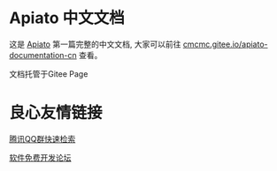 # Apiato 中文文档

这是 [Apiato](https://github.com/apiato/apiato) 第一篇完整的中文文档, 大家可以前往 [cmcmc.gitee.io/apiato-documentation-cn](https://cmcmc.gitee.io/apiato-documentation-cn) 查看。

文档托管于Gitee Page

 
    
 


 # 良心友情链接

[腾讯QQ群快速检索](http://u.720life.cn/s/8cf73f7c)

[软件免费开发论坛](http://u.720life.cn/s/bbb01dc0)
